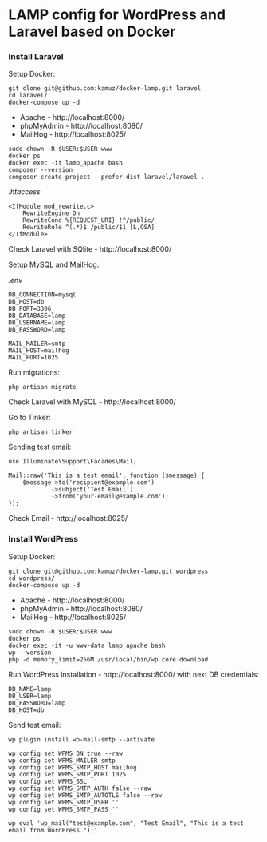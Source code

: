 # LAMP config for WordPress and Laravel based on Docker

### Install Laravel

Setup Docker:

```
git clone git@github.com:kamuz/docker-lamp.git laravel
cd laravel/
docker-compose up -d
```

- Apache - http://localhost:8000/
- phpMyAdmin - http://localhost:8080/
- MailHog - http://localhost:8025/

```
sudo chown -R $USER:$USER www
docker ps
docker exec -it lamp_apache bash
composer --version
composer create-project --prefer-dist laravel/laravel .
```

*.htaccess*

```
<IfModule mod_rewrite.c>
    RewriteEngine On
    RewriteCond %{REQUEST_URI} !^/public/
    RewriteRule ^(.*)$ /public/$1 [L,QSA]
</IfModule>
```

Check Laravel with SQlite - http://localhost:8000/

Setup MySQL and MailHog:

*.env*

```
DB_CONNECTION=mysql
DB_HOST=db
DB_PORT=3306
DB_DATABASE=lamp
DB_USERNAME=lamp
DB_PASSWORD=lamp

MAIL_MAILER=smtp
MAIL_HOST=mailhog
MAIL_PORT=1025
```

Run migrations:

```
php artisan migrate
```

Check Laravel with MySQL - http://localhost:8000/

Go to Tinker:

```
php artisan tinker
```

Sending test email:

```
use Illuminate\Support\Facades\Mail;

Mail::raw('This is a test email', function ($message) {
    $message->to('recipient@example.com')
            ->subject('Test Email')
            ->from('your-email@example.com');
});
```

Check Email - http://localhost:8025/

### Install WordPress

Setup Docker:

```
git clone git@github.com:kamuz/docker-lamp.git wordpress
cd wordpress/
docker-compose up -d
```

- Apache - http://localhost:8000/
- phpMyAdmin - http://localhost:8080/
- MailHog - http://localhost:8025/

```
sudo chown -R $USER:$USER www
docker ps
docker exec -it -u www-data lamp_apache bash
wp --version
php -d memory_limit=256M /usr/local/bin/wp core download
```

Run WordPress installation - http://localhost:8000/ with next DB credentials:

```
DB_NAME=lamp
DB_USER=lamp
DB_PASSWORD=lamp
DB_HOST=db
```

Send test email:

```
wp plugin install wp-mail-smtp --activate

wp config set WPMS_ON true --raw
wp config set WPMS_MAILER smtp
wp config set WPMS_SMTP_HOST mailhog
wp config set WPMS_SMTP_PORT 1025
wp config set WPMS_SSL ''
wp config set WPMS_SMTP_AUTH false --raw
wp config set WPMS_SMTP_AUTOTLS false --raw
wp config set WPMS_SMTP_USER ''
wp config set WPMS_SMTP_PASS ''

wp eval 'wp_mail("test@example.com", "Test Email", "This is a test email from WordPress.");'
```